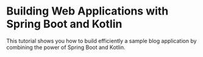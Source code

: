 # Building Web Applications with Spring Boot and Kotlin

This tutorial shows you how to build efficiently a sample blog application by combining the power of Spring Boot and Kotlin.

